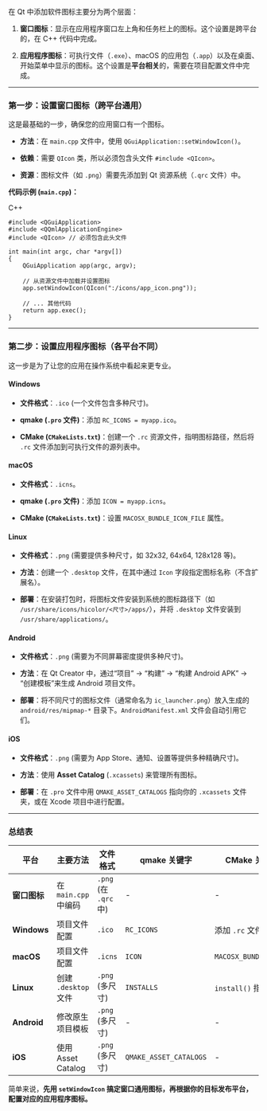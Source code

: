 在 Qt 中添加软件图标主要分为两个层面：

1. **窗口图标**：显示在应用程序窗口左上角和任务栏上的图标。这个设置是跨平台的，在 C++ 代码中完成。
    
2. **应用程序图标**：可执行文件（`.exe`）、macOS 的应用包（`.app`）以及在桌面、开始菜单中显示的图标。这个设置是**平台相关**的，需要在项目配置文件中完成。
    

---

### 第一步：设置窗口图标（跨平台通用）

这是最基础的一步，确保您的应用窗口有一个图标。

- **方法**：在 `main.cpp` 文件中，使用 `QGuiApplication::setWindowIcon()`。
    
- **依赖**：需要 `QIcon` 类，所以必须包含头文件 `#include <QIcon>`。
    
- **资源**：图标文件（如 `.png`）需要先添加到 Qt 资源系统（`.qrc` 文件）中。
    

**代码示例 (`main.cpp`)：**

C++

```
#include <QGuiApplication>
#include <QQmlApplicationEngine>
#include <QIcon> // 必须包含此头文件

int main(int argc, char *argv[])
{
    QGuiApplication app(argc, argv);

    // 从资源文件中加载并设置图标
    app.setWindowIcon(QIcon(":/icons/app_icon.png"));

    // ... 其他代码
    return app.exec();
}
```

---

### 第二步：设置应用程序图标（各平台不同）

这一步是为了让您的应用在操作系统中看起来更专业。

#### **Windows**

- **文件格式**：`.ico` (一个文件包含多种尺寸)。
    
- **qmake (`.pro` 文件)**：添加 `RC_ICONS = myapp.ico`。
    
- **CMake (`CMakeLists.txt`)**：创建一个 `.rc` 资源文件，指明图标路径，然后将 `.rc` 文件添加到可执行文件的源列表中。
    

#### **macOS**

- **文件格式**：`.icns`。
    
- **qmake (`.pro` 文件)**：添加 `ICON = myapp.icns`。
    
- **CMake (`CMakeLists.txt`)**：设置 `MACOSX_BUNDLE_ICON_FILE` 属性。
    

#### **Linux**

- **文件格式**：`.png` (需要提供多种尺寸，如 32x32, 64x64, 128x128 等)。
    
- **方法**：创建一个 `.desktop` 文件，在其中通过 `Icon` 字段指定图标名称（不含扩展名）。
    
- **部署**：在安装打包时，将图标文件安装到系统的图标路径下（如 `/usr/share/icons/hicolor/<尺寸>/apps/`），并将 `.desktop` 文件安装到 `/usr/share/applications/`。
    

#### **Android**

- **文件格式**：`.png` (需要为不同屏幕密度提供多种尺寸)。
    
- **方法**：在 Qt Creator 中，通过“项目” -> “构建” -> “构建 Android APK” -> “创建模板”来生成 Android 项目文件。
    
- **部署**：将不同尺寸的图标文件（通常命名为 `ic_launcher.png`）放入生成的 `android/res/mipmap-*` 目录下。`AndroidManifest.xml` 文件会自动引用它们。
    

#### **iOS**

- **文件格式**：`.png` (需要为 App Store、通知、设置等提供多种精确尺寸)。
    
- **方法**：使用 **Asset Catalog** (`.xcassets`) 来管理所有图标。
    
- **部署**：在 `.pro` 文件中用 `QMAKE_ASSET_CATALOGS` 指向你的 `.xcassets` 文件夹，或在 Xcode 项目中进行配置。
    

---

### 总结表

|平台|主要方法|文件格式|qmake 关键字|CMake 关键字/方法|
|---|---|---|---|---|
|**窗口图标**|在 `main.cpp` 中编码|`.png` (在 `.qrc` 中)|-|-|
|**Windows**|项目文件配置|`.ico`|`RC_ICONS`|添加 `.rc` 文件|
|**macOS**|项目文件配置|`.icns`|`ICON`|`MACOSX_BUNDLE_ICON_FILE`|
|**Linux**|创建 `.desktop` 文件|`.png` (多尺寸)|`INSTALLS`|`install()` 指令|
|**Android**|修改原生项目模板|`.png` (多尺寸)|-|-|
|**iOS**|使用 Asset Catalog|`.png` (多尺寸)|`QMAKE_ASSET_CATALOGS`|-|

简单来说，**先用 `setWindowIcon` 搞定窗口通用图标，再根据你的目标发布平台，配置对应的应用程序图标。**